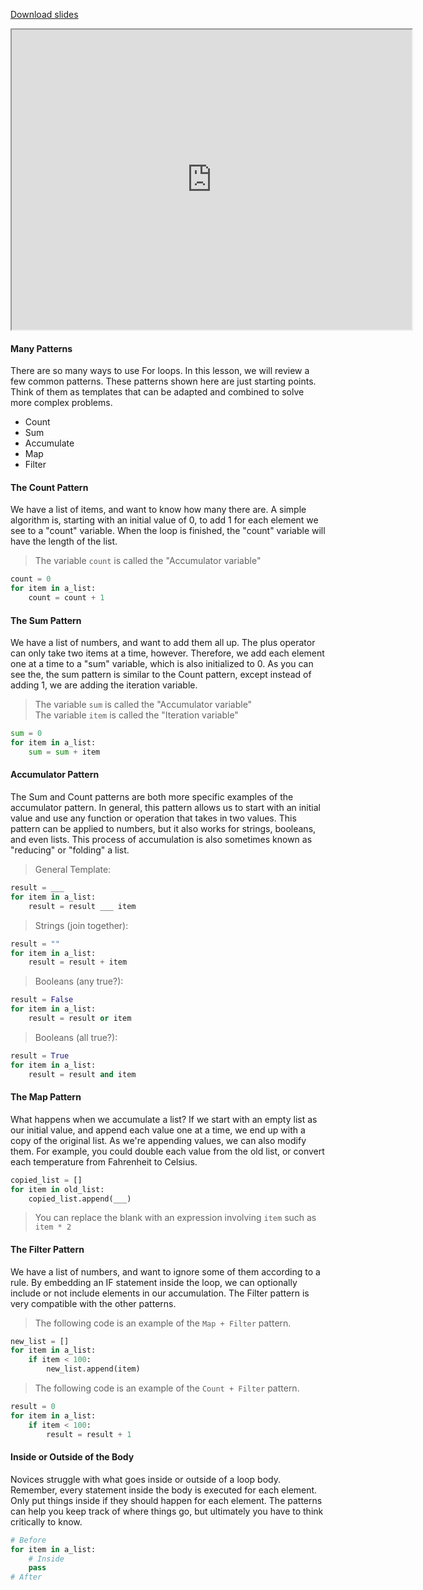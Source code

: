 
[Download slides](Loop%20Patterns.pdf)


<iframe style="width: 640px; height: 480px;" width="300" height="150" allowfullscreen="allowfullscreen" webkitallowfullscreen="webkitallowfullscreen" mozallowfullscreen="mozallowfullscreen"
title="Introduction.pdf"
src="https://www.youtube.com/embed/RaO83VGx9GY?feature=oembed&amp;rel=0" 
></iframe>


#### Many Patterns
There are so many ways to use For loops.
In this lesson, we will review a few common patterns.
These patterns shown here are just starting points.
Think of them as templates that can be adapted and combined to solve more complex problems.

* Count
* Sum
* Accumulate
* Map
* Filter

#### The Count Pattern
We have a list of items, and want to know how many there are.
A simple algorithm is, starting with an initial value of 0, to add 1 for each element we see to a "count" variable.
When the loop is finished, the "count" variable will have the length of the list.

> The variable `count` is called the "Accumulator variable"

```python
count = 0
for item in a_list:
    count = count + 1
```

#### The Sum Pattern
We have a list of numbers, and want to add them all up.
The plus operator can only take two items at a time, however.
Therefore, we add each element one at a time to a "sum" variable, which is also initialized to 0.
As you can see the, the sum pattern is similar to the Count pattern, except instead of adding 1, we are adding the iteration variable.

> The variable `sum` is called the "Accumulator variable"  
> The variable `item` is called the "Iteration variable"

```python
sum = 0
for item in a_list:
    sum = sum + item
```

#### Accumulator Pattern
The Sum and Count patterns are both more specific examples of the accumulator pattern.
In general, this pattern allows us to start with an initial value and use any function or operation that takes in two values.
This pattern can be applied to numbers, but it also works for strings, booleans, and even lists.
This process of accumulation is also sometimes known as "reducing" or "folding" a list.

> General Template:

```python
result = ___
for item in a_list:
    result = result ___ item
```

> Strings (join together):

```python
result = ""
for item in a_list:
    result = result + item
```

> Booleans (any true?):

```python
result = False
for item in a_list:
    result = result or item
```

> Booleans (all true?):

```python
result = True
for item in a_list:
    result = result and item
```

#### The Map Pattern
What happens when we accumulate a list?
If we start with an empty list as our initial value, and append each value one at a time, we end up with a copy of the original list.
As we're appending values, we can also modify them.
For example, you could double each value from the old list, or convert each temperature from Fahrenheit to Celsius.

```python
copied_list = []
for item in old_list:
    copied_list.append(___)
```

> You can replace the blank with an expression involving `item` such as `item * 2`

#### The Filter Pattern

We have a list of numbers, and want to ignore some of them according to a rule.
By embedding an IF statement inside the loop, we can optionally include or not include elements in our accumulation.
The Filter pattern is very compatible with the other patterns.

> The following code is an example of the `Map + Filter` pattern.

```python
new_list = []
for item in a_list:
    if item < 100:
        new_list.append(item)
```

> The following code is an example of the `Count + Filter` pattern.

```python
result = 0
for item in a_list:
    if item < 100:
        result = result + 1
```

#### Inside or Outside of the Body
Novices struggle with what goes inside or outside of a loop body.
Remember, every statement inside the body is executed for each element.
Only put things inside if they should happen for each element.
The patterns can help you keep track of where things go, but ultimately you have to think critically to know.

```python
# Before
for item in a_list:
    # Inside
    pass
# After
```
